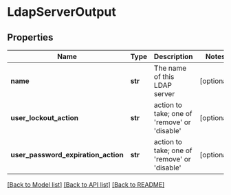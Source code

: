 # LdapServerOutput

## Properties
Name | Type | Description | Notes
------------ | ------------- | ------------- | -------------
**name** | **str** | The name of this LDAP server | [optional] 
**user_lockout_action** | **str** | action to take; one of &#x27;remove&#x27; or &#x27;disable&#x27; | [optional] 
**user_password_expiration_action** | **str** | action to take; one of &#x27;remove&#x27; or &#x27;disable&#x27; | [optional] 

[[Back to Model list]](../README.md#documentation-for-models) [[Back to API list]](../README.md#documentation-for-api-endpoints) [[Back to README]](../README.md)

